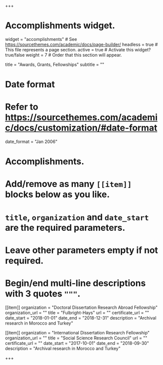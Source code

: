 +++
# Accomplishments widget.
widget = "accomplishments"  # See https://sourcethemes.com/academic/docs/page-builder/
headless = true  # This file represents a page section.
active = true  # Activate this widget? true/false
weight = 7  # Order that this section will appear.

title = "Awards, Grants, Fellowships"
subtitle = ""

# Date format
#   Refer to https://sourcethemes.com/academic/docs/customization/#date-format
date_format = "Jan 2006"

# Accomplishments.
#   Add/remove as many `[[item]]` blocks below as you like.
#   `title`, `organization` and `date_start` are the required parameters.
#   Leave other parameters empty if not required.
#   Begin/end multi-line descriptions with 3 quotes `"""`.

[[item]]
  organization = "Doctoral Dissertation Research Abroad Fellowship"
  organization_url = ""
  title = "Fulbright-Hays"
  url = ""
  certificate_url = ""
  date_start = "2018-01-01"
  date_end = "2018-12-31"
  description = "Archival research in Morocco and Turkey"
  
  [[item]]
    organization = "International Dissertation Research Fellowship"
    organization_url = ""
    title = "Social Science Research Council"
    url = ""
    certificate_url = ""
    date_start = "2017-10-01"
    date_end = "2018-09-30"
    description = "Archival research in Morocco and Turkey"
  

+++
